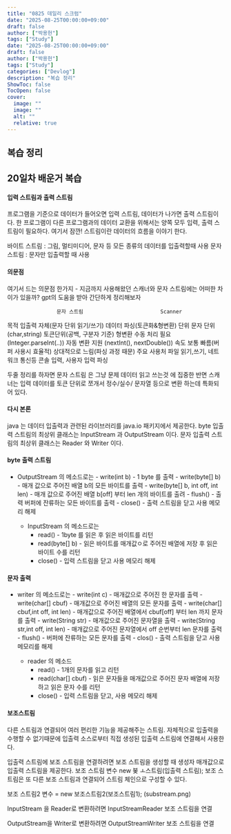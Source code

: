 ```yaml
---
title: "0825 데일리 스크럼"
date: "2025-08-25T00:00:00+09:00"   
draft: false              
author: ["박용헌"]
tags: ["Study"]
date: "2025-08-25T00:00:00+09:00"
draft: false
author: ["박용헌"]
tags: ["Study"]
categories: ["Devlog"]
description: "복습 정리"
ShowToc: false
TocOpen: false
cover:
  image: "" 
  image: ""
  alt: ""
  relative: true
---
```

<!--more-->
## 복습 정리

## 20일차 배운거 복습


#### 입력 스트림과 출력 스트림
프로그램을 기준으로 데이터가 들어오면 입력 스트림, 데이터가 나가면 출력 스트림이다.
한 프로그램이 다른 프로그램과의 데이터 교환을 위해서는 양쪽 모두 입력, 출력 스트림이 필요하다. 여기서 잠깐! 스트림이란 데이터의 흐름을 이야기 한다.

바이트 스트림 : 그림, 멀티미디어, 문자 등 모든 종류의 데이터를 입출력할때 사용
문자 스트림 : 문자만 입출력할 때 사용

#### 의문점
여기서 드는 의문점 한가지 - 지금까지 사용해왔던 스캐너와 문자 스트림에는 어떠한 차이가 있을까?
gpt의 도움을 받아 간단하게 정리해보자

                    문자 스트림                         Scanner
목적         입출력 자체(문자 단위 읽기/쓰기)          데이터 파싱(토큰화&형변환)
단위         문자 단위(char,string)                  토큰단위(공백, 구분자 기준)
형변환       수동 처리 필요(Integer.parseInt(..))     자동 변환 지원 (nextInt(), nextDouble())
속도         보통 빠름(버퍼 사용시 효율적)             상대적으로 느림(파싱 과정 때문)
주요 사용처  파일 읽기,쓰기, 네트워크 통신등            콘솔 입력, 사용자 입력 파싱

두줄 정리를 하자면
문자 스트림 은 그냥 문제 데이터 읽고 쓰는것 에 집중한 반면
스캐너는 입력 데이터를 토큰 단위로 쪼개서 정수/실수/ 문자열 등으로 변환 하는데 특화되어 있다.

#### 다시 본론
java 는 데이터 입출력과 관련된 라이브러리를 java.io 패키지에서 제공한다.
byte 입출력 스트림의 최상위 클래스는 InputStream 과 OutputStream 이다.
문자 입출력 스트림의 최상위 클래스는 Reader 와 Writer 이다.

#### byte 출력 스트림

- OutputStream 의 메소드로는
        - write(int b)                          - 1 byte 를 출력
        - write(byte[] b)                       - 매개 값으로 주어진 배열 b의 모든 바이트를 출력
        - write(byte[] b, int off, int len)     - 매개 값으로 주어진 배열 b[off] 부터 len 개의 바이트를 출려
        - flush()                               - 출력 버퍼에 잔류하는 모든 바이트를 출력
        - close()                               - 출력 스트림을 닫고 사용 메모리 해제

    - InputStream 의 메소드로는
        - read()            - 1byte 를 읽은 후 읽은 바이트를 리턴
        - read(byte[] b)    - 읽은 바이트를 매개값ㅇ로 주어진 배열에 저장 후 읽은 바이트 수를 리턴
        - close()           - 입력 스트림을 닫고 사용 메모리 해제

#### 문자 출력

- writer 의 메소드로는
        - write(int c)                          - 매개값으로 주어진 한 문자를 출력
        - write(char[] cbuf)                    - 매개값으로 주어진 배열의 모든 문자를 출력
        - write(char[] cbuf,int off, int len)   - 매개값으로 주어진 배열에서 cbuf[off] 부터 len 까지 문자를 출력
        - write(String str)                     - 매개값으로 주어진 문자열을 출력
        - write(String str,int off, int len)    - 매개값으로 주어진 문자열에서 off 순번부터 len 문자를 출력
        - flush()                               - 버퍼에 잔류하는 모든 문자를 출력
        - clos()                                - 출력 스트림을 닫고 사용 메모리를 해제

    - reader 의 메소드
        - read()                - 1개의 문자를 읽고 리턴
        - read(char[] cbuf)     - 읽은 문자들을 매개값으로 주어진 문자 배열에 저장하고 읽은 문자 수를 리턴
        - close()               - 입력 스트림을 닫고, 사용 메모리 해제

#### 보조스트림
다른 스트림과 연결되어 여러 편리한 기능을 제공해주는 스트림. 
자체적으로 입출력을 수행할 수 없기때문에 입출력 소스로부터 직접 생성된 입출력 스트림에 연결해서 사용한다.


입출력 스트림에 보조 스트림을 연결하려면 보조 스트림을 생성할 때 생성자 매개값으로 입출력 스트림을 제공한다.
보조 스트림 변수 new 봊 ㅗ스트림(입출력 스트림);
보조 스트림은 또 다른 보조 스트림과 연결되어 스트림 체인으로 구성할 수 있다.

보조 스트림2 변수 = new 보조스트림2(보조스트림1);
(substream.png)

InputStream 을 Reader로 변환하려면 InputStreamReader 보조 스트림을 연결

OutputStream을 Writer로 변환하려면 OutputStreamWriter 보조 스트림을 연결